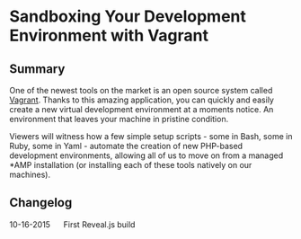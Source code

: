 Sandboxing Your Development Environment with Vagrant
====================================================

Summary
-------

One of the newest tools on the market is an open source system called [Vagrant](https://www.vagrantup.com/). Thanks to this amazing application, you can quickly and easily create a new virtual development environment at a moments notice. An environment that leaves your machine in pristine condition.
 
Viewers will witness how a few simple setup scripts - some in Bash, some in Ruby, some in Yaml - automate the creation of new PHP-based development environments, allowing all of us to move on from a managed \*AMP installation (or installing each of these tools natively on our machines).  

Changelog
---------

10-16-2015&nbsp;&nbsp;&nbsp;&nbsp;&nbsp;&nbsp;First Reveal.js build